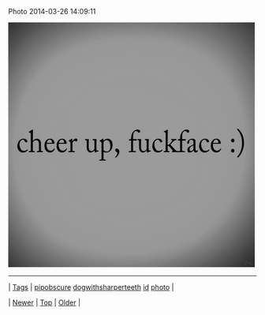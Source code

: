 <!--
title: Photo 2014-03-26 14
date: 2020-06-28T15:27:00.277Z
tags: pipobscure, dogwithsharperteeth, id, photo
-->


Photo 2014-03-26 14:09:11

![](80777577427-0.jpg)

<!--BOTTOM-POST-NAVIGATION-->
---

| [Tags](tags.md) | [pipobscure](tag-pipobscure.md) [dogwithsharperteeth](tag-dogwithsharperteeth.md) [id](tag-id.md) [photo](tag-photo.md) |

| [Newer](80772897382.md) | [Top](index.md) | [Older](80777953506.md) |